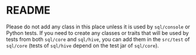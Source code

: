README
======

Please do not add any class in this place unless it is used by `sql/console` or Python tests. If you need to create any
classes or traits that will be used by tests from both `sql/core` and
`sql/hive`, you can add them in the `src/test` of `sql/core` (tests of `sql/hive`
depend on the test jar of `sql/core`).
